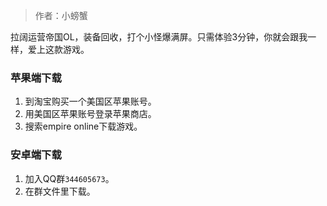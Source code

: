 > 作者：小螃蟹

拉阔运营帝国OL，装备回收，打个小怪爆满屏。只需体验3分钟，你就会跟我一样，爱上这款游戏。

### 苹果端下载

1. 到淘宝购买一个美国区苹果账号。
2. 用美国区苹果账号登录苹果商店。
3. 搜索empire online下载游戏。

### 安卓端下载

1. 加入QQ群`344605673`。
2. 在群文件里下载。

